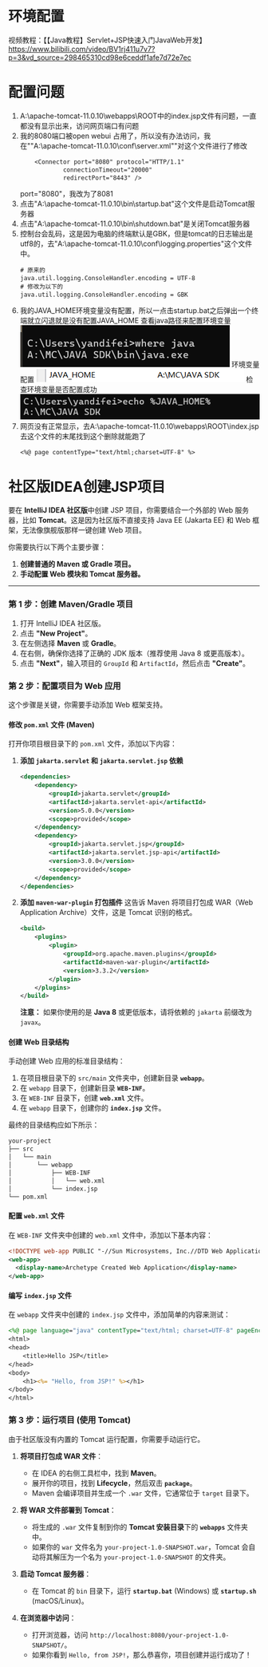 # 环境配置
视频教程：【【Java教程】Servlet+JSP快速入门JavaWeb开发】https://www.bilibili.com/video/BV1rj411u7v7?p=3&vd_source=298465310cd98e6ceddf1afe7d72e7ec

# 配置问题
1. A:\apache-tomcat-11.0.10\webapps\ROOT中的index.jsp文件有问题，一直都没有显示出来，访问网页端口有问题
2. 我的8080端口被open webui 占用了，所以没有办法访问，我在""A:\apache-tomcat-11.0.10\conf\server.xml""对这个文件进行了修改
   ```
       <Connector port="8080" protocol="HTTP/1.1"
               connectionTimeout="20000"
               redirectPort="8443" />
   ```
   port="8080"，我改为了8081
3. 点击"A:\apache-tomcat-11.0.10\bin\startup.bat"这个文件是启动Tomcat服务器
4. 点击"A:\apache-tomcat-11.0.10\bin\shutdown.bat"是关闭Tomcat服务器
5. 控制台会乱码，这是因为电脑的终端默认是GBK，但是tomcat的日志输出是utf8的，去"A:\apache-tomcat-11.0.10\conf\logging.properties"这个文件中。
   ```
   # 原来的
   java.util.logging.ConsoleHandler.encoding = UTF-8
   # 修改为以下的
   java.util.logging.ConsoleHandler.encoding = GBK
   ```
6. 我的JAVA_HOME环境变量没有配置，所以一点击startup.bat之后弹出一个终端就立闪退就是没有配置JAVA_HOME
   查看java路径来配置环境变量
   ![alt text](image-1.png)
   环境变量配置
   ![alt text](image-2.png)
   检查环境变量是否配置成功
   ![alt text](image.png)
7. 网页没有正常显示，去A:\apache-tomcat-11.0.10\webapps\ROOT\index.jsp
   去这个文件的末尾找到这个删除就能跑了
   ```
   <%@ page contentType="text/html;charset=UTF-8" %>
   ```

   
# 社区版IDEA创建JSP项目
要在 **IntelliJ IDEA 社区版**中创建 JSP 项目，你需要结合一个外部的 Web 服务器，比如 **Tomcat**。这是因为社区版不直接支持 Java EE (Jakarta EE) 和 Web 框架，无法像旗舰版那样一键创建 Web 项目。

你需要执行以下两个主要步骤：

1.  **创建普通的 Maven 或 Gradle 项目。**
2.  **手动配置 Web 模块和 Tomcat 服务器。**

-----

### 第 1 步：创建 Maven/Gradle 项目

1.  打开 IntelliJ IDEA 社区版。
2.  点击 **"New Project"**。
3.  在左侧选择 **Maven** 或 **Gradle**。
4.  在右侧，确保你选择了正确的 JDK 版本（推荐使用 Java 8 或更高版本）。
5.  点击 **"Next"**，输入项目的 `GroupId` 和 `ArtifactId`，然后点击 **"Create"**。

### 第 2 步：配置项目为 Web 应用

这个步骤是关键，你需要手动添加 Web 框架支持。

#### **修改 `pom.xml` 文件 (Maven)**

打开你项目根目录下的 `pom.xml` 文件，添加以下内容：

1.  **添加 `jakarta.servlet` 和 `jakarta.servlet.jsp` 依赖**

    ```xml
    <dependencies>
        <dependency>
            <groupId>jakarta.servlet</groupId>
            <artifactId>jakarta.servlet-api</artifactId>
            <version>5.0.0</version>
            <scope>provided</scope>
        </dependency>
        <dependency>
            <groupId>jakarta.servlet.jsp</groupId>
            <artifactId>jakarta.servlet.jsp-api</artifactId>
            <version>3.0.0</version>
            <scope>provided</scope>
        </dependency>
    </dependencies>
    ```

2.  **添加 `maven-war-plugin` 打包插件**
    这告诉 Maven 将项目打包成 WAR（Web Application Archive）文件，这是 Tomcat 识别的格式。

    ```xml
    <build>
        <plugins>
            <plugin>
                <groupId>org.apache.maven.plugins</groupId>
                <artifactId>maven-war-plugin</artifactId>
                <version>3.3.2</version>
            </plugin>
        </plugins>
    </build>
    ```

    **注意：** 如果你使用的是 **Java 8** 或更低版本，请将依赖的 `jakarta` 前缀改为 `javax`。

#### **创建 Web 目录结构**

手动创建 Web 应用的标准目录结构：

1.  在项目根目录下的 `src/main` 文件夹中，创建新目录 **`webapp`**。
2.  在 `webapp` 目录下，创建新目录 **`WEB-INF`**。
3.  在 `WEB-INF` 目录下，创建 **`web.xml`** 文件。
4.  在 `webapp` 目录下，创建你的 **`index.jsp`** 文件。

最终的目录结构应如下所示：

```
your-project
├── src
│   └── main
│       └── webapp
│           ├── WEB-INF
│           │   └── web.xml
│           └── index.jsp
└── pom.xml
```

#### **配置 `web.xml` 文件**

在 `WEB-INF` 文件夹中创建的 `web.xml` 文件中，添加以下基本内容：

```xml
<!DOCTYPE web-app PUBLIC "-//Sun Microsystems, Inc.//DTD Web Application 2.3//EN" "http://java.sun.com/dtd/web-application_2_3.dtd" >
<web-app>
  <display-name>Archetype Created Web Application</display-name>
</web-app>
```

#### **编写 `index.jsp` 文件**

在 `webapp` 文件夹中创建的 `index.jsp` 文件中，添加简单的内容来测试：

```jsp
<%@ page language="java" contentType="text/html; charset=UTF-8" pageEncoding="UTF-8"%>
<html>
<head>
    <title>Hello JSP</title>
</head>
<body>
    <h1><%= "Hello, from JSP!" %></h1>
</body>
</html>
```

### 第 3 步：运行项目 (使用 Tomcat)

由于社区版没有内置的 Tomcat 运行配置，你需要手动运行它。

1.  **将项目打包成 WAR 文件**：

      * 在 IDEA 的右侧工具栏中，找到 **Maven**。
      * 展开你的项目，找到 **Lifecycle**，然后双击 **`package`**。
      * Maven 会编译项目并生成一个 `.war` 文件，它通常位于 `target` 目录下。

2.  **将 WAR 文件部署到 Tomcat**：

      * 将生成的 `.war` 文件复制到你的 **Tomcat 安装目录**下的 **`webapps`** 文件夹中。
      * 如果你的 `war` 文件名为 `your-project-1.0-SNAPSHOT.war`，Tomcat 会自动将其解压为一个名为 `your-project-1.0-SNAPSHOT` 的文件夹。

3.  **启动 Tomcat 服务器**：

      * 在 Tomcat 的 `bin` 目录下，运行 **`startup.bat`** (Windows) 或 **`startup.sh`** (macOS/Linux)。

4.  **在浏览器中访问**：

      * 打开浏览器，访问 `http://localhost:8080/your-project-1.0-SNAPSHOT/`。
      * 如果你看到 `Hello, from JSP!`，那么恭喜你，项目创建并运行成功了！